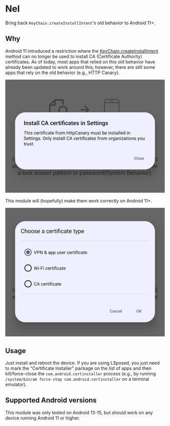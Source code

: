 # Nel

Bring back `KeyChain.createInstallIntent`'s old behavior to Android 11+.

## Why

Android 11 introduced a restriction where the [KeyChain.createInstallIntent](https://developer.android.com/reference/android/security/KeyChain.html#createInstallIntent%28%29) method can no longer be used to install CA (Certificate Authority) certificates. As of today, most apps that relied on this old behavior have already been updated to work around this; however, there are still some apps that rely on the old behavior (e.g., HTTP Canary).

![1](https://raw.githubusercontent.com/AmanoTeam/Nel/master/images/1.png)

This module will (hopefully) make them work correctly on Android 11+.

![1](https://raw.githubusercontent.com/AmanoTeam/Nel/master/images/2.png)

## Usage

Just install and reboot the device. If you are using LSposed, you just need to mark the "Certificate Installer" package on the list of apps and then kill/force-close the `com.android.certinstaller` process (e.g., by running `/system/bin/am force-stop com.android.certinstaller` on a terminal emulator).

## Supported Android versions

This module was only tested on Android 13-15, but should work on any device running Android 11 or higher.